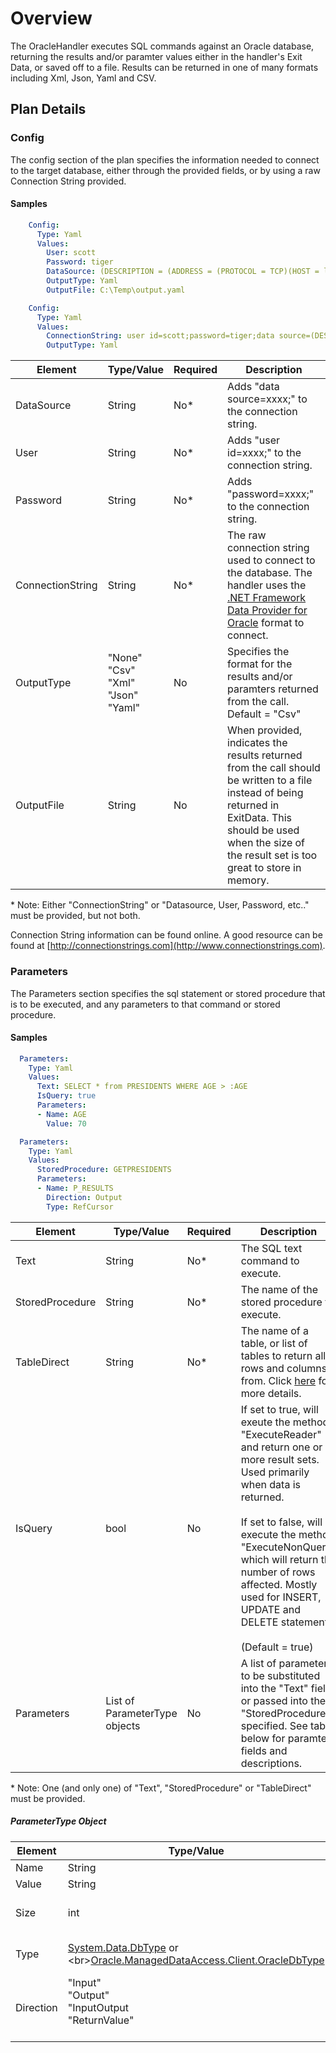 # Overview
The OracleHandler executes SQL commands against an Oracle database, returning the results and/or paramter values
either in the handler's Exit Data, or saved off to a file.  Results can be returned in one of many formats including Xml, Json, Yaml and CSV.

## Plan Details
### Config

The config section of the plan specifies the information needed to connect to the target database, either through the provided fields, or by using a raw Connection String provided.

#### Samples
````yaml
    Config:
      Type: Yaml
      Values:
        User: scott
        Password: tiger
        DataSource: (DESCRIPTION = (ADDRESS = (PROTOCOL = TCP)(HOST = localhost)(PORT = 1521))(CONNECT_DATA =(SERVER = DEDICATED)(SERVICE_NAME = XE)))
        OutputType: Yaml
        OutputFile: C:\Temp\output.yaml
````
````yaml
    Config:
      Type: Yaml
      Values:
        ConnectionString: user id=scott;password=tiger;data source=(DESCRIPTION = (ADDRESS = (PROTOCOL = TCP)(HOST = localhost)(PORT = 1521))(CONNECT_DATA =(SERVER = DEDICATED)(SERVICE_NAME = XE)));
        OutputType: Yaml
````


|Element|Type/Value|Required|Description
|-------|----|--------|-----------
|DataSource|String|No*|Adds "data source=xxxx;" to the connection string.
|User|String|No*|Adds "user id=xxxx;" to the connection string.
|Password|String|No*|Adds "password=xxxx;" to the connection string.
|ConnectionString|String|No*|The raw connection string used to connect to the database.  The handler uses the [.NET Framework Data Provider for Oracle](https://www.connectionstrings.com/oracle/) format to connect.
|OutputType|"None"<br>"Csv"<br>"Xml"<br>"Json"<br>"Yaml"|No|Specifies the format for the results and/or paramters returned from the call.  Default = "Csv"
|OutputFile|String|No|When provided, indicates the results returned from the call should be written to a file instead of being returned in ExitData.  This should be used when the size of the result set is too great to store in memory.

\* Note: Either "ConnectionString" or "Datasource, User, Password, etc.." must be provided, but not both.

Connection String information can be found online.  A good resource can be found at [http://connectionstrings.com](http://www.connectionstrings.com).

### Parameters

The Parameters section specifies the sql statement or stored procedure that is to be executed, and any parameters to that command or stored procedure.

#### Samples
````yaml
  Parameters:
    Type: Yaml
    Values:
      Text: SELECT * from PRESIDENTS WHERE AGE > :AGE
      IsQuery: true
      Parameters:
      - Name: AGE
        Value: 70
````

````yaml
  Parameters:
    Type: Yaml
    Values:
      StoredProcedure: GETPRESIDENTS
      Parameters:
      - Name: P_RESULTS
        Direction: Output
        Type: RefCursor
````

|Element|Type/Value|Required|Description
|-------|----|--------|-----------
|Text|String|No*|The SQL text command to execute.
|StoredProcedure|String|No*|The name of the stored procedure to execute.
|TableDirect|String|No*|The name of a table, or list of tables to return all rows and columns from.   Click [here](https://msdn.microsoft.com/en-us/library/system.data.commandtype(v=vs.110).aspx) for more details.
|IsQuery|bool|No|If set to true, will exeute the method "ExecuteReader" and return one or more result sets.  Used primarily when data is returned.<br><br>If set to false, will execute the method "ExecuteNonQuery" which will return the number of rows affected.  Mostly used for INSERT, UPDATE and DELETE statements.<br><br>(Default = true)
|Parameters|List of ParameterType objects|No|A list of parameters to be substituted into the "Text" field, or passed into the "StoredProcedure" specified.  See table below for paramter fields and descriptions.

\* Note: One (and only one) of "Text", "StoredProcedure" or "TableDirect" must be provided.

##### ParameterType Object
|Element|Type/Value|Required|Description
|-------|----|--------|-----------
|Name|String|No|The name of the variable.
|Value|String|No|The value for the variable.
|Size|int|No|The size of the variable.  Used primarily to allocate enough space for values returned in Output or InputOutput variables.
|Type|[System.Data.DbType](https://msdn.microsoft.com/en-us/library/system.data.dbtype(v=vs.110).aspx) or <br>[Oracle.ManagedDataAccess.Client.OracleDbType](https://docs.oracle.com/cd/B19306_01/win.102/b14307/OracleDbTypeEnumerationType.htm)|No|Maps to the [System.Data.DbType](https://msdn.microsoft.com/en-us/library/system.data.dbtype(v=vs.110).aspx) or [Oracle.ManagedDataAccess.Client.OracleDbType](https://docs.oracle.com/cd/B19306_01/win.102/b14307/OracleDbTypeEnumerationType.htm) class.  Represents the variable type.
|Direction|"Input"<br>"Output"<br>"InputOutput<br>"ReturnValue"<br><br>|No|Maps to System.Data.ParameterDirection class.  Represents the direction of the variable.
